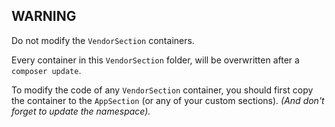 ## WARNING

Do not modify the `VendorSection` containers. 

Every container in this `VendorSection` folder, will be overwritten after a `composer update`.

To modify the code of any `VendorSection` container, you should first copy the container to the `AppSection` (or any of your custom sections). _(And don't forget to update the namespace)._
